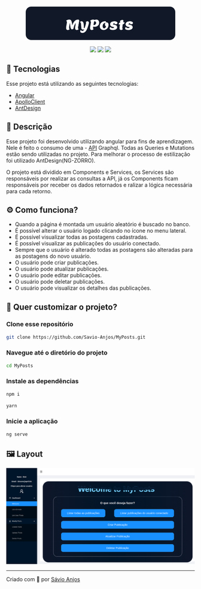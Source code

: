 <p align='center'><img width='400' src="./.github/logo.svg"/></p>

 <p align='center'>

<img src="https://img.shields.io/github/repo-size/Savio-Anjos/MyPosts?color=1890FF">
<img src="https://img.shields.io/github/languages/count/Savio-Anjos/MyPosts?color=1890FF">
<img src="https://img.shields.io/github/last-commit/Savio-Anjos/MyPosts?color=1890FF"> 
</p>

## 🚀 Tecnologias

Esse projeto está utilizando as seguintes tecnologias:

- [Angular](https://angular.io/)
- [ApolloClient](https://www.apollographql.com/)
- [AntDesign](https://ng.ant.design/docs/introduce/en)

## 📜 Descrição

Esse projeto foi desenvolvido utilizando angular para fins
de aprendizagem. Nele é feito o consumo de uma - [API](https://graphqlzero.almansi.me/#examples) Graphql. Todas as Queries e Mutations estão sendo
utilizadas no projeto. Para melhorar o processo de estilização foi utilizado
AntDesign(NG-ZORRO).

<p>O projeto está dividido em Components e Services, os Services são responsáveis por 
   realizar as consultas a API, já os Components ficam responsáveis por receber os 
   dados retornados e ralizar a lógica necessária para cada retorno.
</p>

## ⚙️ Como funciona?

- Quando a página é montada um usuário aleatório é buscado no banco.
- É possível alterar o usuário logado clicando no ícone no menu lateral.
- É possível visualizar todas as postagens cadastradas.
- É possível visualizar as publicações do usuário conectado.
- Sempre que o usuário é alterado todas as postagens são alteradas para as postagens do novo usuário.
- O usuário pode criar publicações.
- O usuário pode atualizar publicações.
- O usuário pode editar publicações.
- O usuário pode deletar publicações.
- O usuário pode visualizar os detalhes das publicações.

## 🎲 Quer customizar o projeto?

### Clone esse repositório

```bash
git clone https://github.com/Savio-Anjos/MyPosts.git
```

### Navegue até o diretório do projeto

```bash
cd MyPosts
```

### Instale as dependências

```bash
npm i
```

```bash
yarn
```

### Inicie a aplicação

```bash
ng serve
```

## 🖼️ Layout

<img src=".github/layout.png" />

---

<p>Criado com 💙 por <a href='https://github.com/Savio-Anjos/' target='_blank'>Sávio Anjos</a></p>

